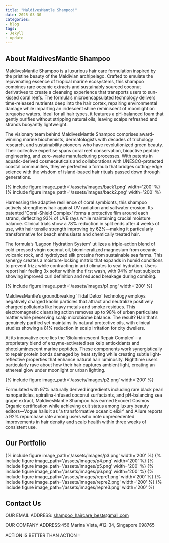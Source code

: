 ```yaml
---
title: "MaldivesMantle Shampoo!"
date: 2025-03-30
categories:
- blog
tags:
- Jekyll
- update
---
```


## About MaldivesMantle Shampoo

MaldivesMantle Shampoo is a luxurious hair care formulation inspired by the pristine beauty of the Maldivian archipelago. Crafted to emulate the rejuvenating essence of tropical marine ecosystems, this shampoo combines rare oceanic extracts and sustainably sourced coconut derivatives to create a cleansing experience that transports users to sun-kissed coral reefs. The formula’s microencapsulated technology delivers time-released nutrients deep into the hair cortex, repairing environmental damage while imparting an iridescent shine reminiscent of moonlight on turquoise waters. Ideal for all hair types, it features a pH-balanced foam that gently purifies without stripping natural oils, leaving scalps refreshed and strands buoyantly lightweight.

The visionary team behind MaldivesMantle Shampoo comprises award-winning marine biochemists, dermatologists with decades of trichology research, and sustainability pioneers who have revolutionized green beauty. Their collective expertise spans coral reef conservation, bioactive peptide engineering, and zero-waste manufacturing processes. With patents in aquatic-derived cosmeceuticals and collaborations with UNESCO-protected coastal communities, they’ve perfected a formula that bridges cutting-edge science with the wisdom of island-based hair rituals passed down through generations.

{% include figure image_path='/assets/images/back1.png' width='200' %}
{% include figure image_path='/assets/images/back2.png' width='200' %}

Harnessing the adaptive resilience of coral symbionts, this shampoo actively strengthens hair against UV radiation and saltwater erosion. Its patented 'Coral-Shield Complex' forms a protective film around each strand, deflecting 93% of UVB rays while maintaining crucial moisture balance. Clinical trials show a 78% reduction in split ends after 4 weeks of use, with hair tensile strength improving by 62%—making it particularly transformative for beach enthusiasts and chemically treated hair.

The formula’s 'Lagoon Hydration System' utilizes a triple-action blend of cold-pressed virgin coconut oil, biomineralized magnesium from oceanic volcanic rock, and hydrolyzed silk proteins from sustainable sea farms. This synergy creates a moisture-locking matrix that expands in humid conditions to prevent frizz while contracting in arid climates to seal hydration. Users report hair feeling 3x softer within the first wash, with 94% of test subjects showing improved curl definition and reduced breakage during combing.

{% include figure image_path='/assets/images/p1.png' width='200' %}

MaldivesMantle’s groundbreaking 'Tidal Detox' technology employs negatively charged kaolin particles that attract and neutralize positively charged pollutants like heavy metals and smoke residues. This electromagnetic cleansing action removes up to 98% of urban particulate matter while preserving scalp microbiome balance. The result? Hair that’s genuinely purified yet maintains its natural protective oils, with clinical studies showing a 81% reduction in scalp irritation for city dwellers.

At its innovative core lies the 'Bioluminescent Repair Complex'—a proprietary blend of enzyme-activated sea kelp antioxidants and photoluminescent marine peptides. These components work synergistically to repair protein bonds damaged by heat styling while creating subtle light-reflective properties that enhance natural hair luminosity. Nighttime users particularly rave about how their hair captures ambient light, creating an ethereal glow under moonlight or urban lighting.

{% include figure image_path='/assets/images/p2.png' width='200' %}

Formulated with 97% naturally derived ingredients including rare black pearl nanoparticles, spiralina-infused coconut surfactants, and pH-balancing sea grape extract, MaldivesMantle Shampoo has earned Ecocert Cosmos Organic certification while achieving cult status among luxury beauty editors—Vogue hails it as 'a transformative oceanic elixir' and Allure reports a 92% repurchase rate among users who note unprecedented improvements in hair density and scalp health within three weeks of consistent use.

## Our Portfolio

{% include figure image_path='/assets/images/p3.png' width='200' %}
{% include figure image_path='/assets/images/p4.png' width='200' %}
{% include figure image_path='/assets/images/p5.png' width='200' %}
{% include figure image_path='/assets/images/p6.png' width='200' %}
{% include figure image_path='/assets/images/repre1.png' width='200' %}
{% include figure image_path='/assets/images/repre2.png' width='200' %}
{% include figure image_path='/assets/images/repre3.png' width='200' %}

## Contact Us

OUR EMAIL ADDRESS: shampoo_haircare_best@gmail.com

OUR COMPANY ADDRESS:456 Marina Vista, #12-34, Singapore 098765

ACTION IS BETTER THAN ACTION！
